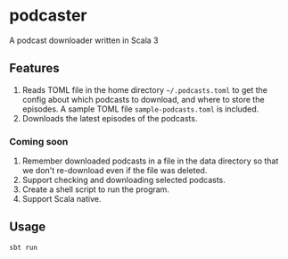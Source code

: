 # podcaster
A podcast downloader written in Scala 3

## Features
1. Reads TOML file in the home directory `~/.podcasts.toml`  to get the config about which podcasts to download, and where to store the episodes. A sample TOML file `sample-podcasts.toml` is included.
2. Downloads the latest episodes of the podcasts.

### Coming soon

1. Remember downloaded podcasts in a file in the data directory so that we don't re-download even if the file was deleted.
2. Support checking and downloading selected podcasts.
3. Create a shell script to run the program.
4. Support Scala native.

## Usage
```
sbt run
```



